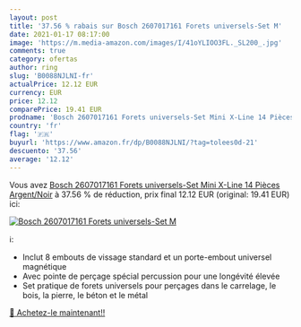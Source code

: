 ```yaml
---
layout: post
title: '37.56 % rabais sur Bosch 2607017161 Forets universels-Set M'
date: 2021-01-17 08:17:00
image: 'https://m.media-amazon.com/images/I/41oYLIOO3FL._SL200_.jpg'
comments: true
category: ofertas
author: ring
slug: 'B0088NJLNI-fr'
actualPrice: 12.12 EUR
currency: EUR
price: 12.12
comparePrice: 19.41 EUR
prodname: 'Bosch 2607017161 Forets universels-Set Mini X-Line 14 Pièces  Argent/Noir'
country: 'fr'
flag: '🇫🇷'
buyurl: 'https://www.amazon.fr/dp/B0088NJLNI/?tag=tolees0d-21'
descuento: '37.56'
average: '12.12'
---
```


Vous avez [Bosch 2607017161 Forets universels-Set Mini X-Line 14 Pièces  Argent/Noir](https://www.amazon.fr/dp/B0088NJLNI/?tag=tolees0d-21)  à  37.56 % de réduction, prix final  12.12 EUR (original: 19.41 EUR) ici:

[![Bosch 2607017161 Forets universels-Set M](https://m.media-amazon.com/images/I/41oYLIOO3FL._SL200_.jpg)](https://www.amazon.fr/dp/B0088NJLNI/?tag=tolees0d-21)

ℹ️:

- Inclut 8 embouts de vissage standard et un porte-embout universel magnétique
- Avec pointe de perçage spécial percussion pour une longévité élevée
- Set pratique de forets universels pour perçages dans le carrelage, le bois, la pierre, le béton et le métal

[🛒 Achetez-le maintenant!!](https://www.amazon.fr/dp/B0088NJLNI/?tag=tolees0d-21)
